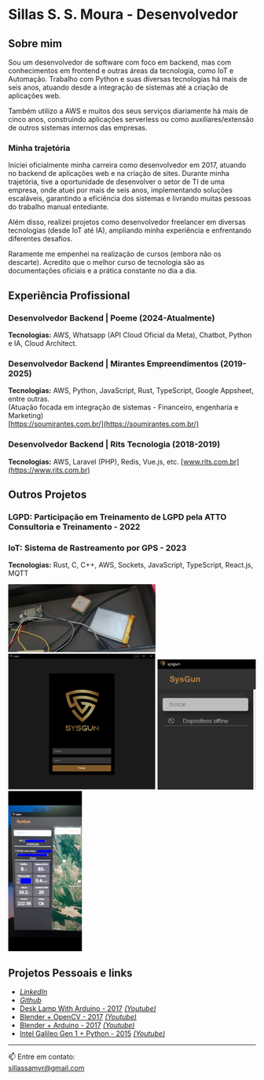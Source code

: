 # Sillas S. S. Moura - Desenvolvedor


## Sobre mim

Sou um desenvolvedor de software com foco em backend, mas com conhecimentos em frontend e outras áreas da tecnologia, como IoT e Automação. Trabalho com Python e suas diversas tecnologias há mais de seis anos, atuando desde a integração de sistemas até a criação de aplicações web. 

Também utilizo a AWS e muitos dos seus serviços diariamente há mais de cinco anos, construindo aplicações serverless ou como auxiliares/extensão de outros sistemas internos das empresas.

### Minha trajetória

Iniciei oficialmente minha carreira como desenvolvedor em 2017, atuando no backend de aplicações web e na criação de sites. Durante minha trajetória, tive a oportunidade de desenvolver o setor de TI de uma empresa, onde atuei por mais de seis anos, implementando soluções escaláveis, garantindo a eficiência dos sistemas e livrando muitas pessoas do trabalho manual entediante. 

Além disso, realizei projetos como desenvolvedor freelancer em diversas tecnologias (desde IoT até IA), ampliando minha experiência e enfrentando diferentes desafios.

Raramente me empenhei na realização de cursos (embora não os descarte). Acredito que o melhor curso de tecnologia são as documentações oficiais e a prática constante no dia a dia.

## Experiência Profissional

### Desenvolvedor Backend | Poeme (2024-Atualmente)
**Tecnologias:** AWS, Whatsapp (API Cloud Oficial da Meta), Chatbot, Python e IA, Cloud Architect.

### Desenvolvedor Backend | Mirantes Empreendimentos (2019-2025)
**Tecnologias:** AWS, Python, JavaScript, Rust, TypeScript, Google Appsheet, entre outras.  
(Atuação focada em integração de sistemas - Financeiro, engenharia e Marketing)  
[https://soumirantes.com.br/](https://soumirantes.com.br/)

### Desenvolvedor Backend | Rits Tecnologia (2018-2019)
**Tecnologias:** AWS, Laravel (PHP), Redis, Vue.js, etc. 
[www.rits.com.br](https://www.rits.com.br)

## Outros Projetos

### LGPD: Participação em Treinamento de LGPD pela ATTO Consultoria e Treinamento - 2022

### IoT: Sistema de Rastreamento por GPS - 2023
**Tecnologias:** Rust, C, C++, AWS, Sockets, JavaScript, TypeScript, React.js, MQTT

<img src="imagens/HW.jpeg" alt="Texto 1" width="300">

<img src="imagens/Test_1.png" alt="Texto 2" width="300">

<img src="imagens/Test_0.png" alt="Texto 2" width="200">

<img src="imagens/Test_2.jpeg" alt="Texto 3" width="150">

## Projetos Pessoais e links
- *[LinkedIn](https://www.linkedin.com/in/sillassilveira/)*
- *[Github](https://github.com/sillas)*
- [Desk Lamp With Arduino - 2017](#) *[(Youtube)](https://www.youtube.com/watch?v=gr-CEdU2xXM)*
- [Blender + OpenCV - 2017](#) *[(Youtube)](https://www.youtube.com/watch?v=rvZ0Yy4kTi0)*
- [Blender + Arduino - 2017](#) *[(Youtube)](https://www.youtube.com/watch?v=6UIN_hI7L8w)*
- [Intel Galileo Gen 1 + Python - 2015](#) *[(Youtube)](https://www.youtube.com/watch?v=O_nYzcCUpAo)*
---

📫 Entre em contato:  
[sillassamyr@gmail.com](mailto:sillassamyr@gmail.com)
